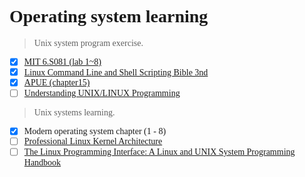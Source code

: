 # <font face="Consolas"> Operating system learning</font>
> <font face="Consolas"> Unix system program exercise.<br>
- [X] [MIT 6.S081 (lab 1~8)](./mit-lab/lab-1-util/Makefile)<br>
- [X] [Linux Command Line and Shell Scripting Bible 3nd](./shell-exc)<br>
- [X] [APUE (chapter15)](./apue)<br>
- [ ] [Understanding UNIX/LINUX Programming](./ulp)<br>
</font>

> <font face="Consolas"> Unix systems learning.<br>
- [X] Modern operating system chapter (1 - 8)<br>
- [ ] [Professional Linux Kernel Architecture](./pla)<br>
- [ ] [The Linux Programming Interface: A Linux and UNIX System Programming Handbook](./TLPI)<br>
</font>